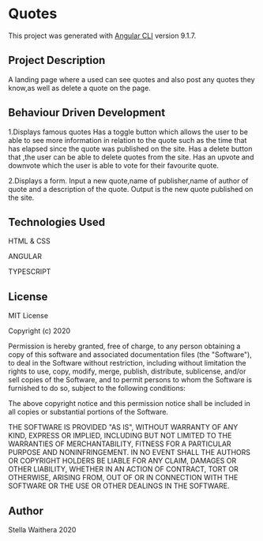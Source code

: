 # Quotes

This project was generated with [Angular CLI](https://github.com/angular/angular-cli) version 9.1.7.

## Project Description
A landing page where a used can see quotes and also post any quotes they know,as well as delete a quote on the page.

## Behaviour Driven Development
1.Displays famous quotes
Has a toggle button which allows the user to be able to see more information in relation to the quote such as the time that has elapsed since the quote was published on the site.
Has a delete button that ,the user can be able to delete quotes from the site.
Has an upvote and downvote which the user is able to vote for their favourite quote.

2.Displays a form. 
Input a new quote,name of publisher,name of author of quote and a description of the quote.
Output is the new quote published on the site.

## Technologies Used
HTML & CSS

ANGULAR

TYPESCRIPT

## License
MIT License

Copyright (c) 2020

Permission is hereby granted, free of charge, to any person obtaining a copy of this software and associated documentation files (the "Software"), to deal in the Software without restriction, including without limitation the rights to use, copy, modify, merge, publish, distribute, sublicense, and/or sell copies of the Software, and to permit persons to whom the Software is furnished to do so, subject to the following conditions:

The above copyright notice and this permission notice shall be included in all copies or substantial portions of the Software.

THE SOFTWARE IS PROVIDED "AS IS", WITHOUT WARRANTY OF ANY KIND, EXPRESS OR IMPLIED, INCLUDING BUT NOT LIMITED TO THE WARRANTIES OF MERCHANTABILITY, FITNESS FOR A PARTICULAR PURPOSE AND NONINFRINGEMENT. IN NO EVENT SHALL THE AUTHORS OR COPYRIGHT HOLDERS BE LIABLE FOR ANY CLAIM, DAMAGES OR OTHER LIABILITY, WHETHER IN AN ACTION OF CONTRACT, TORT OR OTHERWISE, ARISING FROM, OUT OF OR IN CONNECTION WITH THE SOFTWARE OR THE USE OR OTHER DEALINGS IN THE SOFTWARE.

## Author
Stella Waithera 
2020
